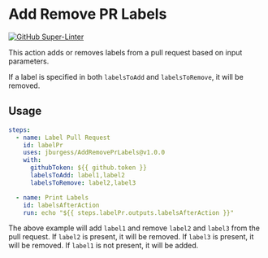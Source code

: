 # Add Remove PR Labels

[![GitHub Super-Linter](https://github.com/jburgess/AddRemovePrLabels/actions/workflows/linter.yml/badge.svg)](https://github.com/super-linter/super-linter)

This action adds or removes labels from a pull request based on input
parameters.

If a label is specified in both `labelsToAdd` and `labelsToRemove`, it will be
removed.

## Usage

```yaml
steps:
  - name: Label Pull Request
    id: labelPr
    uses: jburgess/AddRemovePrLabels@v1.0.0
    with:
      githubToken: ${{ github.token }}
      labelsToAdd: label1,label2
      labelsToRemove: label2,label3

  - name: Print Labels
    id: labelsAfterAction
    run: echo "${{ steps.labelPr.outputs.labelsAfterAction }}"
```

The above example will add `label1` and remove `label2` and `label3` from the
pull request.
If `label2` is present, it will be removed.
If `label3` is present, it will be removed. If `label1` is not present,
it will be added.
